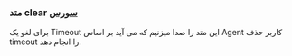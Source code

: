 <h3>
 متد clear
<a class="ext-link" href="classes_Tetris_Gameplay.js.html#line24" target="_blank">سورس</a>
</h3>
برای لغو یک Timeout این متد را صدا میزنیم که می آید بر اساس Agent کاربر حذف timeout را انجام دهد.
